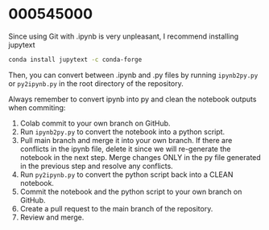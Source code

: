 # 000545000

Since using Git with .ipynb is very unpleasant, I recommend installing jupytext

```bash
conda install jupytext -c conda-forge
```

Then, you can convert between .ipynb and .py files by running `ipynb2py.py` or `py2ipynb.py` in the root directory of the repository.

Always remember to convert ipynb into py and clean the notebook outputs when commiting:

1. Colab commit to your own branch on GitHub.
2. Run `ipynb2py.py` to convert the notebook into a python script.
3. Pull main branch and merge it into your own branch. If there are conflicts in the ipynb file, delete it since we will re-generate the notebook in the next step. Merge changes ONLY in the py file generated in the previous step and resolve any conflicts.
4. Run `py2ipynb.py` to convert the python script back into a CLEAN notebook.
5. Commit the notebook and the python script to your own branch on GitHub.
6. Create a pull request to the main branch of the repository.
7. Review and merge.
